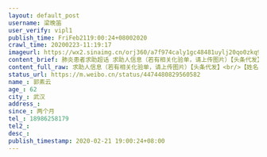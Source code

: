 ```yaml
---
layout: default_post
username: 梁晚笛
user_verify: vipl1
publish_time: FriFeb2119:00:24+08002020
crawl_time: 20200223-11:19:17
imageurl: https://wx2.sinaimg.cn/orj360/a7f974caly1gc48481uylj20qo0zkq9a.jpg,https://wx4.sinaimg.cn/orj360/a7f974caly1gc4848pmjtj20qo0zk0zk.jpg,https://wx4.sinaimg.cn/orj360/a7f974caly1gc4849pk3kj20qo0k0jv9.jpg,https://wx3.sinaimg.cn/orj360/a7f974caly1gc484a2l65j20aj0m8t9b.jpg
content_brief: 肺炎患者求助超话 求助人信息（若有相关化验单，请上传图片）【头条代发】【姓名】郭素云【年龄】62【所在城市】武汉【详细地址】武汉市洪山区南湖北路保利蓝海郡【患病时间】两个月【急需的帮助】急需入院脑部手术【联系人】刘洁【联系方式】18986258179【诊断信息】在1月21日核磁确诊小 ...全文
content_full_raw: 求助人信息（若有相关化验单，请上传图片）【头条代发】<br/>【姓名】郭素云<br/>【年龄】62<br/>【所在城市】武汉<br/>【详细地址】武汉市洪山区南湖北路保利蓝海郡<br/>【患病时间】两个月<br/>【急需的帮助】急需入院脑部手术<br/>【联系人】刘洁<br/>【联系方式】18986258179<br/>【诊断信息】在1月21日核磁确诊小脑蚓部病变，因疫情封城耽搁了一个，现在已经恶化，急需入院手术
status_url: https://m.weibo.cn/status/4474480829560582
name_: 郭素云
age_: 62
city_: 武汉
address_: 
since_: 两个月
tel_: 18986258179
tel2_: 
desc_: 
publish_timestamp: 2020-02-21 19:00:24+08:00
---
```

